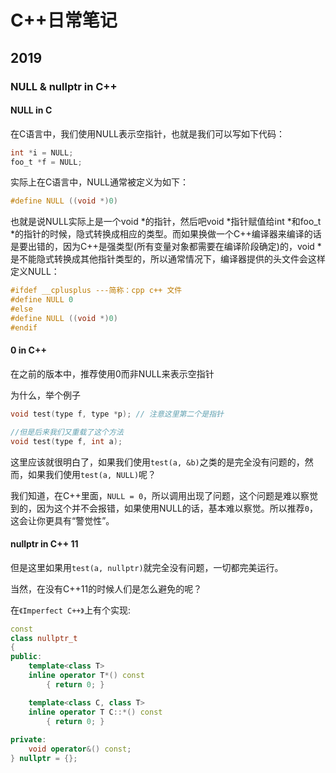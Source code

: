 # C++日常笔记

## 2019

### NULL & nullptr in C++

#### NULL in C

在C语言中，我们使用NULL表示空指针，也就是我们可以写如下代码：

```c
int *i = NULL;
foo_t *f = NULL;
```

实际上在C语言中，NULL通常被定义为如下：

```c
#define NULL ((void *)0)
```

也就是说NULL实际上是一个void *的指针，然后吧void *指针赋值给int *和foo_t *的指针的时候，隐式转换成相应的类型。而如果换做一个C++编译器来编译的话是要出错的，因为C++是强类型(所有变量对象都需要在编译阶段确定)的，void *是不能隐式转换成其他指针类型的，所以通常情况下，编译器提供的头文件会这样定义NULL：

```c
#ifdef __cplusplus ---简称：cpp c++ 文件
#define NULL 0
#else
#define NULL ((void *)0)
#endif
```

#### 0 in C++

在之前的版本中，推荐使用0而非NULL来表示空指针

为什么，举个例子

```c++
void test(type f, type *p); // 注意这里第二个是指针

//但是后来我们又重载了这个方法
void test(type f, int a);
```

这里应该就很明白了，如果我们使用`test(a, &b)`之类的是完全没有问题的，然而，如果我们使用`test(a, NULL)`呢？

我们知道，在C++里面，`NULL = 0`，所以调用出现了问题，这个问题是难以察觉到的，因为这个并不会报错，如果使用NULL的话，基本难以察觉。所以推荐`0`，这会让你更具有“警觉性”。

#### nullptr in C++ 11

但是这里如果用`test(a, nullptr)`就完全没有问题，一切都完美运行。

当然，在没有C++11的时候人们是怎么避免的呢？

在`《Imperfect C++》`上有个实现:

```c++
const
class nullptr_t
{
public:
    template<class T>
    inline operator T*() const
        { return 0; }

    template<class C, class T>
    inline operator T C::*() const
        { return 0; }
 
private:
    void operator&() const;
} nullptr = {};
```



